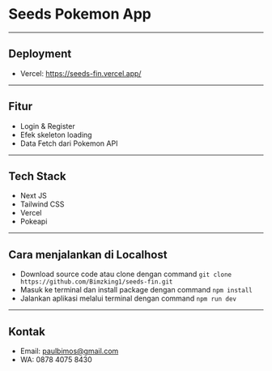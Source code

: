 # Seeds Pokemon App

<hr/>

## Deployment

- Vercel: https://seeds-fin.vercel.app/

<hr/>

## Fitur

- Login & Register
- Efek skeleton loading
- Data Fetch dari Pokemon API

<hr/>

## Tech Stack

- Next JS
- Tailwind CSS
- Vercel
- Pokeapi

<hr/>

## Cara menjalankan di Localhost

- Download source code atau clone dengan command ``git clone https://github.com/Bimzking1/seeds-fin.git``
- Masuk ke terminal dan install package dengan command ``npm install``
- Jalankan aplikasi melalui terminal dengan command ``npm run dev``
  
<hr/>

## Kontak

- Email: paulbimos@gmail.com
- WA: 0878 4075 8430